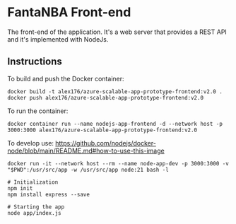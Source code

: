 # FantaNBA Front-end
The front-end of the application. It's a web server that provides a REST API and it's implemented with NodeJs.

## Instructions
To build and push the Docker container:
```
docker build -t alex176/azure-scalable-app-prototype-frontend:v2.0 .
docker push alex176/azure-scalable-app-prototype-frontend:v2.0
```
To run the container:
```
docker container run --name nodejs-app-frontend -d --network host -p 3000:3000 alex176/azure-scalable-app-prototype-frontend:v2.0
```

To develop use: https://github.com/nodejs/docker-node/blob/main/README.md#how-to-use-this-image
```
docker run -it --network host --rm --name node-app-dev -p 3000:3000 -v "$PWD":/usr/src/app -w /usr/src/app node:21 bash -l

# Initialization
npm init
npm install express --save

# Starting the app
node app/index.js
```
